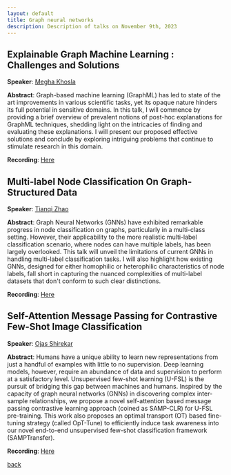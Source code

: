 ```yaml
---
layout: default
title: Graph neural networks
description: Description of talks on November 9th, 2023
---
```


## Explainable Graph Machine Learning : Challenges and Solutions

**Speaker**: [Megha Khosla](https://khosla.github.io/)

**Abstract**: Graph-based machine learning (GraphML) has led to state of the art  improvements in various scientific tasks, yet its opaque nature hinders its full potential in sensitive domains. In this talk, I will commence by providing a brief overview of prevalent notions of post-hoc explanations for GraphML techniques, shedding light on the intricacies of finding and evaluating these explanations. I will present our proposed effective solutions and conclude by exploring intriguing problems that continue to stimulate research in this domain.

**Recording**: [Here](https://www.youtube.com/watch?v=J5UDZ3Ln7ac&list=PLdzxeAZte_YvxvSCBiQyDdyO8muNHWnLr&index=6)



## Multi-label Node Classification On Graph-Structured Data


**Speaker**: [Tianqi Zhao](https://scholar.google.com/citations?user=g09j58gAAAAJ&hl=en)

**Abstract**: Graph Neural Networks (GNNs) have exhibited remarkable progress in node classification on graphs, particularly in a multi-class setting. However, their applicability to the more realistic multi-label classification scenario, where nodes can have multiple labels, has been largely overlooked. This talk will unveil the limitations of current GNNs in handling multi-label classification tasks. I will also highlight how existing GNNs, designed for either homophilic or heterophilic characteristics of node labels, fall short in capturing the nuanced complexities of multi-label datasets that don't conform to such clear distinctions.

**Recording**: [Here](https://www.youtube.com/watch?v=eGjqgAKEf1o&list=PLdzxeAZte_YvxvSCBiQyDdyO8muNHWnLr&index=7)



## Self-Attention Message Passing for Contrastive Few-Shot Image Classification


**Speaker**: [Ojas Shirekar](https://scholar.google.com/citations?user=faROrSgAAAAJ&hl=en)

**Abstract**: Humans have a unique ability to learn new representations from just a handful of examples with little to no supervision. Deep learning models, however, require an abundance of data and supervision to perform at a satisfactory level. Unsupervised few-shot learning (U-FSL) is the pursuit of bridging this gap between machines and humans. Inspired by the capacity of graph neural networks (GNNs) in discovering complex inter-sample relationships, we propose a novel self-attention based message passing contrastive learning approach (coined as SAMP-CLR) for U-FSL pre-training. This work also proposes an optimal transport (OT) based fine-tuning strategy (called OpT-Tune) to efficiently induce task awareness into our novel end-to-end unsupervised few-shot classification framework (SAMPTransfer).



**Recording**: [Here](https://www.youtube.com/watch?v=1RyKfa002z8&list=PLdzxeAZte_YvxvSCBiQyDdyO8muNHWnLr&index=6&ab_channel=Elvinisufi)





[back](../)
